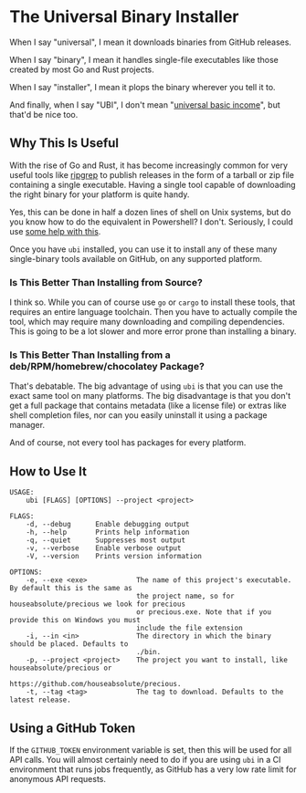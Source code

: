 # The Universal Binary Installer

When I say "universal", I mean it downloads binaries from GitHub releases.

When I say "binary", I mean it handles single-file executables like those
created by most Go and Rust projects.

When I say "installer", I mean it plops the binary wherever you tell it to.

And finally, when I say "UBI", I don't mean "[universal basic
income](https://en.wikipedia.org/wiki/Universal_basic_income)", but that'd be
nice too.

## Why This Is Useful

With the rise of Go and Rust, it has become increasingly common for very
useful tools like [ripgrep](https://github.com/BurntSushi/ripgrep) to publish
releases in the form of a tarball or zip file containing a single
executable. Having a single tool capable of downloading the right binary for
your platform is quite handy.

Yes, this can be done in half a dozen lines of shell on Unix systems, but do
you know how to do the equivalent in Powershell? I don't. Seriously, I could
use [some help with this](https://github.com/houseabsolute/ubi/issues/1).

Once you have `ubi` installed, you can use it to install any of these many
single-binary tools available on GitHub, on any supported platform.

### Is This Better Than Installing from Source?

I think so. While you can of course use `go` or `cargo` to install these
tools, that requires an entire language toolchain. Then you have to actually
compile the tool, which may require many downloading and compiling
dependencies. This is going to be a lot slower and more error prone than
installing a binary.

### Is This Better Than Installing from a deb/RPM/homebrew/chocolatey Package?

That's debatable. The big advantage of using `ubi` is that you can use the
exact same tool on many platforms. The big disadvantage is that you don't get
a full package that contains metadata (like a license file) or extras like
shell completion files, nor can you easily uninstall it using a package
manager.

And of course, not every tool has packages for every platform.

## How to Use It

    USAGE:
        ubi [FLAGS] [OPTIONS] --project <project>

    FLAGS:
        -d, --debug      Enable debugging output
        -h, --help       Prints help information
        -q, --quiet      Suppresses most output
        -v, --verbose    Enable verbose output
        -V, --version    Prints version information

    OPTIONS:
        -e, --exe <exe>            The name of this project's executable. By default this is the same as
                                   the project name, so for houseabsolute/precious we look for precious
                                   or precious.exe. Note that if you provide this on Windows you must
                                   include the file extension
        -i, --in <in>              The directory in which the binary should be placed. Defaults to
                                   ./bin.
        -p, --project <project>    The project you want to install, like houseabsolute/precious or
                                   https://github.com/houseabsolute/precious.
        -t, --tag <tag>            The tag to download. Defaults to the latest release.

## Using a GitHub Token

If the `GITHUB_TOKEN` environment variable is set, then this will be used for
all API calls. You will almost certainly need to do if you are using `ubi` in
a CI environment that runs jobs frequently, as GitHub has a very low rate
limit for anonymous API requests.
